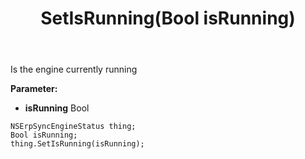 ﻿---
uid: crmscript_ref_NSErpSyncEngineStatus_SetIsRunning
title: SetIsRunning(Bool isRunning)
intellisense: NSErpSyncEngineStatus.SetIsRunning
keywords: NSErpSyncEngineStatus, GetIsRunning
so.topic: reference
---

Is the engine currently running

**Parameter:** 
 - **isRunning** Bool

```crmscript
NSErpSyncEngineStatus thing;
Bool isRunning;
thing.SetIsRunning(isRunning);
```

